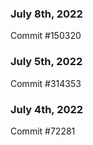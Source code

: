### July 8th, 2022

Commit #150320

### July 5th, 2022

Commit #314353


### July 4th, 2022

Commit #72281
